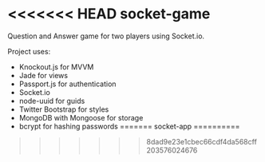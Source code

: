 <<<<<<< HEAD
socket-game
=========

Question and Answer game for two players using Socket.io.

Project uses:

* Knockout.js for MVVM
* Jade for views
* Passport.js for authentication
* Socket.io
* node-uuid for guids
* Twitter Bootstrap for styles
* MongoDB with Mongoose for storage
* bcrypt for hashing passwords
=======
socket-app
==========
>>>>>>> 8dad9e23e1cbec66cdf4da568cff203576024676
